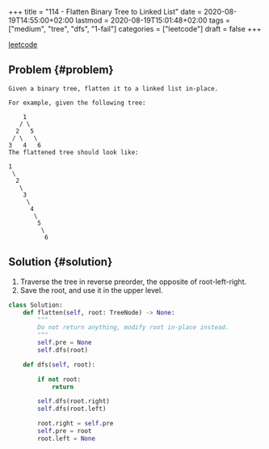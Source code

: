 +++
title = "114 - Flatten Binary Tree to Linked List"
date = 2020-08-19T14:55:00+02:00
lastmod = 2020-08-19T15:01:48+02:00
tags = ["medium", "tree", "dfs", "1-fail"]
categories = ["leetcode"]
draft = false
+++

[leetcode](https://leetcode.com/problems/flatten-binary-tree-to-linked-list/)


## Problem {#problem}

```text
Given a binary tree, flatten it to a linked list in-place.

For example, given the following tree:

    1
   / \
  2   5
 / \   \
3   4   6
The flattened tree should look like:

1
 \
  2
   \
    3
     \
      4
       \
        5
         \
          6
```


## Solution {#solution}

1.  Traverse the tree in reverse preorder, the opposite of root-left-right.
2.  Save the root, and use it in the upper level.

<!--listend-->

```python
class Solution:
    def flatten(self, root: TreeNode) -> None:
        """
        Do not return anything, modify root in-place instead.
        """
        self.pre = None
        self.dfs(root)

    def dfs(self, root):

        if not root:
            return

        self.dfs(root.right)
        self.dfs(root.left)

        root.right = self.pre
        self.pre = root
        root.left = None
```

